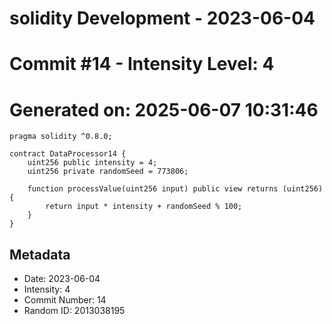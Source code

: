 ﻿# solidity Development - 2023-06-04
# Commit #14 - Intensity Level: 4
# Generated on: 2025-06-07 10:31:46
```solidity
pragma solidity ^0.8.0;

contract DataProcessor14 {
    uint256 public intensity = 4;
    uint256 private randomSeed = 773806;

    function processValue(uint256 input) public view returns (uint256) {
        return input * intensity + randomSeed % 100;
    }
}
```
## Metadata
- Date: 2023-06-04
- Intensity: 4
- Commit Number: 14
- Random ID: 2013038195
